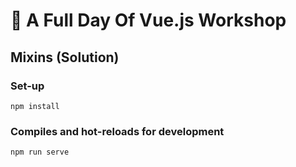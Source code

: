 # 💪 A Full Day Of Vue.js Workshop

## Mixins (Solution)

### Set-up

```
npm install
```

### Compiles and hot-reloads for development
```
npm run serve
```
